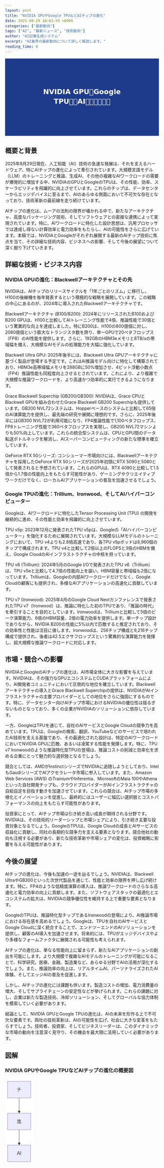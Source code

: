 ```yaml
---
layout: post
title: "NVIDIA GPUやGoogle TPUなどAIチップの進化"
date: 2025-08-29 10:03:59 +0000
categories: ["最新動向"]
tags: ["AI", "最新ニュース", "技術動向"]
author: "AI記事生成システム"
excerpt: "AI業界の最新動向について詳しく解説します。"
reading_time: 8
---
```



![NVIDIA GPUやGoogle TPUなどAIチップの進化](/assets/images/posts/2025-08-29-4-nvidiagpugoogletpuai-title.jpg)

## 概要と背景

2025年8月29日現在、人工知能（AI）技術の急速な発展は、それを支えるハードウェア、特にAIチップの進化によって牽引されています。大規模言語モデル（LLM）のトレーニングと推論、生成AI、その他の複雑なAIワークロードの需要が爆発的に増加する中、NVIDIAのGPUとGoogleのTPUは、その性能、効率、スケーラビリティを飛躍的に向上させています。これらのチップは、データセンターからエッジデバイスに至るまで、AIのあらゆる側面において不可欠な存在となっており、技術革新の最前線を走り続けています。

AIチップの進化は、ムーアの法則の限界が囁かれる中で、新たなアーキテクチャ、高度なパッケージング技術、そしてソフトウェアとの密接な連携によって実現されています。特に、AIワークロードに特化した設計思想は、汎用プロセッサでは達成し得ない計算効率と電力効率をもたらし、AIの可能性をさらに広げています。本稿では、NVIDIAとGoogleがそれぞれ展開する最新のAIチップ技術に焦点を当て、その詳細な技術内容、ビジネスへの影響、そして今後の展望について深く掘り下げていきます。

## 詳細な技術・ビジネス内容

### NVIDIA GPUの進化：Blackwellアーキテクチャとその先

NVIDIAは、AIチップのリリースサイクルを「1年ごとのリズム」に移行し、H100の後継機を毎年発表するという積極的な戦略を展開しています。この戦略の中心にあるのが、2024年に導入されたBlackwellアーキテクチャです。

Blackwellアーキテクチャ (B100/B200):
2024年にリリースされたB100およびB200 GPUは、H100と比較してAIトレーニング性能で4倍、推論性能で30倍という驚異的な向上を達成しました。特にB200は、H100の800億個に対し、2080億個という膨大なトランジスタ数を誇り、単一GPUで20ペタフロップス（FP8）のAI性能を提供します。さらに、192GBのHBM3eメモリと8TB/sの帯域幅を備え、大規模なAIモデルの処理能力を大幅に強化しています。

Blackwell Ultra GPU:
2025年後半には、Blackwell Ultra GPUアーキテクチャに基づく製品が登場する予定です。これはAI推論モデル向けに特化して構築されており、HBM3e高帯域幅メモリを288GBに50%増加させ、4ビット浮動小数点（FP4）推論性能も同程度向上させるとされています。これにより、より複雑で大規模な推論ワークロードを、より高速かつ効率的に実行できるようになります。

Grace Blackwell Superchip (GB200/GB300):
NVIDIAは、Grace CPUとBlackwell GPUを組み合わせたGrace Blackwell GB200 Superchipも提供しています。GB200 NVL72システムは、Hopperベースのシステムと比較して65倍のAI演算能力を提供し、最先端の研究や展開に理想的です。さらに、2025年後半にはGB300 NVL72が利用可能になり、FP4推論性能で1,100ペタフロップス、FP8トレーニング性能で360ペタフロップスを実現し、GB200 NVL72マシンよりも50%向上しています。これらの統合型システムは、CPUとGPU間のデータ転送ボトルネックを解消し、AIスーパーコンピューティングの新たな標準を確立しています。

GeForce RTX 50シリーズ:
コンシューマー市場向けには、Blackwellアーキテクチャを採用したGeForce RTX 50シリーズが2025年初頭にRTX 5090と5080として発表されると予想されています。これらのGPUは、RTX 4090と比較して1.5倍から1.7倍の性能向上をもたらす可能性があり、ゲーミングやクリエイティブワークだけでなく、ローカルAIアプリケーションの普及を加速させるでしょう。

### Google TPUの進化：Trillium、Ironwood、そしてAIハイパーコンピューター

Googleは、AIワークロードに特化したTensor Processing Unit (TPU) の開発を継続的に進め、その性能と効率を飛躍的に向上させています。

TPU v5p:
2023年12月に発表されたTPU v5pは、Googleの「AIハイパーコンピューター」を強化するために展開されています。大規模なLLMモデルのトレーニングにおいて、TPU v4よりも2.8倍高速であり、各TPU v5pポッドは8,960個のチップで構成されます。TPU v4と比較して2倍以上のFLOPSと3倍のHBMを備え、Google CloudのAIインフラストラクチャの中核を担っています。

TPU v6 (Trillium):
2024年5月のGoogle I/Oで発表されたTPU v6（Trillium）は、TPU v5eと比較して4.7倍の性能向上を謳い、HBM容量と帯域幅も2倍になっています。Trilliumは、Googleの内部AIワークロードだけでなく、Google Cloudの顧客にも提供され、多様なAIアプリケーションの高速化に貢献しています。

TPU v7 (Ironwood):
2025年4月のGoogle Cloud Nextカンファレンスで発表されたTPU v7（Ironwood）は、推論に特化した初のTPUであり、「推論の時代」を牽引することを目的としています。Ironwoodは、Trilliumと比較して5倍のピーク演算能力、6倍のHBM容量、2倍の電力効率を提供します。単一チップ設計でありながら、NVIDIA B200の性能に5%以内で匹敵すると推定されており、その効率性と性能は注目に値します。Ironwoodは、256チップ構成と9,216チップ構成で提供され、後者は42.5エクサフロップスという驚異的な演算能力を発揮し、超大規模な推論ワークロードに対応します。

## 市場・競合への影響

NVIDIAとGoogleのAIチップの進化は、AI市場全体に大きな影響を与えています。NVIDIAは、その強力なGPUエコシステムとCUDAプラットフォームにより、AI開発者コミュニティにおいて圧倒的な地位を確立しています。Blackwellアーキテクチャの導入とGrace Blackwell Superchipの提供は、NVIDIAがAIインフラストラクチャの主要プロバイダーとしての地位をさらに強固にするものです。特に、データセンター向けAIチップ市場におけるNVIDIAの優位性は揺るぎないものとなっており、多くの企業がNVIDIAのソリューションに依存しています。

一方、GoogleはTPUを通じて、自社のAIサービスとGoogle Cloudの競争力を高めています。TPUは、Googleの検索、翻訳、YouTubeなどのサービスで培われたAI技術を支える基盤であり、その最適化された設計は、特定のAIワークロードにおいてNVIDIA GPUに匹敵、あるいは凌駕する性能を発揮します。特に、TPU v7 Ironwoodのような推論特化型TPUの登場は、推論コストの削減と効率化を求める企業にとって魅力的な選択肢となるでしょう。

競合としては、AMDがInstinctシリーズでNVIDIAに追随しようとしており、IntelもGaudiシリーズでAIアクセラレータ市場に参入しています。また、Amazon Web Services (AWS) のTrainiumやInferentia、MicrosoftのMaia 100やAthenaといった自社開発チップも、クラウドプロバイダーがAIインフラストラクチャの自給自足を目指す動きを加速させています。これらの競合は、AIチップ市場の多様化とイノベーションを促進し、最終的にはユーザーに幅広い選択肢とコストパフォーマンスの向上をもたらす可能性があります。

投資家にとって、AIチップ市場は引き続き高い成長が期待される分野です。NVIDIAは、その技術的リーダーシップと市場シェアにより、引き続き主要な投資対象となるでしょう。GoogleのTPUは、Google Cloudの成長とAIサービスの収益化に貢献し、同社の長期的な競争力を支える要素となります。競合他社の動向も注視する必要があり、新たな技術革新や市場シェアの変化は、投資戦略に影響を与える可能性があります。

## 今後の展望

AIチップの進化は、今後も加速の一途を辿るでしょう。NVIDIAは、Blackwell UltraやGB300といった次世代製品を通じて、性能と効率の限界を押し広げ続けます。特に、FP4のような低精度演算の導入は、推論ワークロードのさらなる高速化と電力効率の向上に貢献します。また、ソフトウェアスタックの最適化とエコシステムの拡大は、NVIDIAの競争優位性を維持する上で重要な要素となります。

GoogleのTPUは、推論特化型チップであるIronwoodの登場により、AI推論市場における存在感を高めるでしょう。Googleは、TPUを自社のAIサービスとGoogle Cloudに深く統合することで、エンドツーエンドのAIソリューションを提供し、顧客のAI導入を加速させます。将来的には、TPUがエッジデバイスやより多様なフォームファクタに展開される可能性も考えられます。

AIチップの進化は、単なる性能向上に留まらず、新たなAIアプリケーションの創出を可能にします。より大規模で複雑なAIモデルのトレーニングが可能になることで、科学研究、医療、金融、製造業など、あらゆる分野でAIの活用が深化するでしょう。また、推論効率の向上は、リアルタイムAI、パーソナライズされたAI体験、そしてエッジAIの普及を促進します。

しかし、AIチップの進化には課題も伴います。製造コストの増加、電力消費量の増大、そしてサプライチェーンの安定性などが挙げられます。これらの課題に対し、企業は新たな製造技術、冷却ソリューション、そしてグローバルな協力体制を模索していく必要があります。

結論として、NVIDIA GPUとGoogle TPUの進化は、AIの未来を形作る上で不可欠な要素です。両社の技術革新は、AIの可能性を広げ、社会に大きな変革をもたらすでしょう。技術者、投資家、そしてビジネスリーダーは、このダイナミックな市場の動向を注意深く見守り、その機会を最大限に活用していく必要があります。


## 図解

### NVIDIA GPUやGoogle TPUなどAIチップの進化の概要図

![NVIDIA GPUやGoogle TPUなどAIチップの進化の概要図](/assets/images/posts/2025-08-29-4-nvidiagpugoogletpuai-mermaid-simple.jpg)

